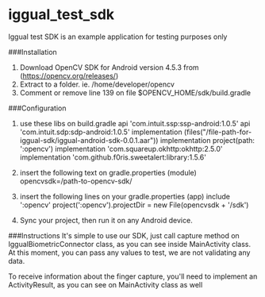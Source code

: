 # iggual_test_sdk
Iggual test SDK is an example application for testing purposes only

###Installation
1. Download OpenCV SDK for Android version 4.5.3  from (https://opencv.org/releases/)
2. Extract to a folder. ie. /home/developer/opencv
3. Comment or remove line 139 on file $OPENCV_HOME/sdk/build.gradle

###Configuration
1. use these libs on build.gradle
api 'com.intuit.ssp:ssp-android:1.0.5'
api 'com.intuit.sdp:sdp-android:1.0.5'
implementation (files("/file-path-for-iggual-sdk/iggual-android-sdk-0.0.1.aar"))
implementation project(path: ':opencv')
implementation 'com.squareup.okhttp:okhttp:2.5.0'
implementation 'com.github.f0ris.sweetalert:library:1.5.6'

2. insert the following text on gradle.properties (module)
   opencvsdk=/path-to-opencv-sdk/
   
3. insert the following lines on your gradle.properties (app)
   include ':opencv'
   project(':opencv').projectDir = new File(opencvsdk + '/sdk')
   
4. Sync your project, then run it on any Android device.

###Instructions
It's simple to use our SDK, just call capture method on IggualBiometricConnector class, as you can see inside MainActivity class. 
At this moment, you can pass any values to test, we are not validating any data.

To receive information about the finger capture, you'll need to implement an ActivityResult, as you can see on MainActivity class as well
